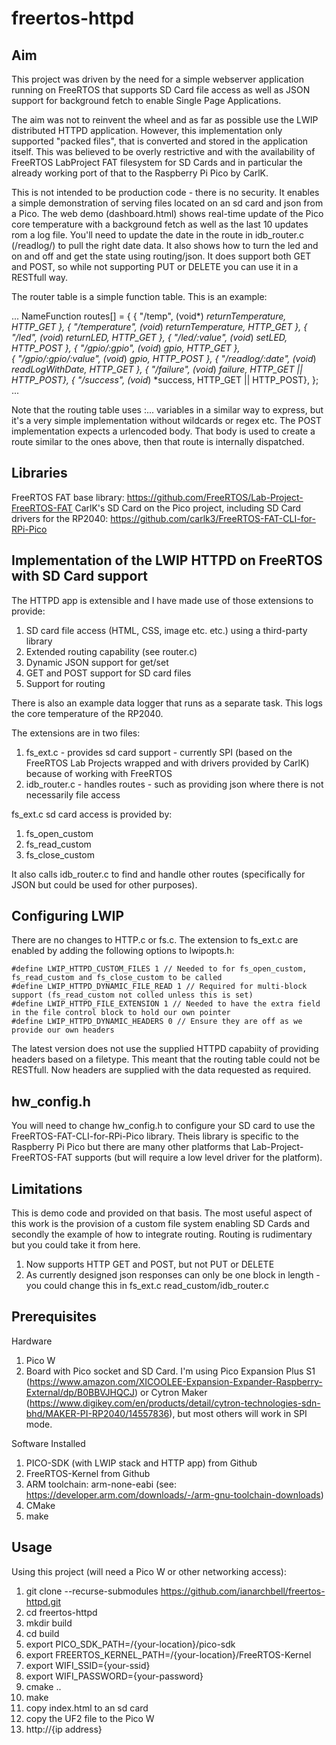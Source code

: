 # freertos-httpd

## Aim

This project was driven by the need for a simple webserver application running on FreeRTOS that supports 
SD Card file access as well as JSON support for background fetch to enable Single Page Applications. 

The aim was not to reinvent the wheel and as far as possible use the LWIP distributed HTTPD application. However, this implementation only supported "packed files", that is converted and stored in the application itself. This was believed to be overly restrictive and with the availability of FreeRTOS LabProject FAT filesystem for SD Cards and in particular the already working port of that to the Raspberry Pi Pico by CarlK.

This is not intended to be production code - there is no security. It enables a simple demonstration of serving files located on an sd card and json from a Pico. The web demo (dashboard.html) shows real-time update of the Pico core temperature with a background fetch as well as the last 10 updates rom a log file. You'll need to update the date in the route in idb_router.c (/readlog/) to pull the right date data. It also shows how to turn the led and on and off and get the state using routing/json. It does support both GET and POST, so while not supporting PUT or DELETE you can use it in a RESTfull way.

The router table is a simple function table. This is an example:

...
NameFunction routes[] =
{ 
    { "/temp", (void*) *returnTemperature, HTTP_GET },
    { "/temperature", (void*) *returnTemperature, HTTP_GET },
    { "/led", (void*) *returnLED, HTTP_GET }, 
    { "/led/:value", (void*) *setLED, HTTP_POST }, 
    { "/gpio/:gpio", (void*) *gpio, HTTP_GET },  
    { "/gpio/:gpio/:value", (void*) *gpio, HTTP_POST }, 
    { "/readlog/:date", (void*) *readLogWithDate, HTTP_GET },
    { "/failure", (void*) *failure, HTTP_GET || HTTP_POST},
    { "/success", (void*) *success, HTTP_GET || HTTP_POST},
};
...

Note that the routing table uses :... variables in a similar way to express, but it's a very simple implementation without wildcards or regex etc. The POST implementation expects a urlencoded body. That body is used to create a route similar to the ones above, then that route is internally dispatched. 

## Libraries

FreeRTOS FAT base library: https://github.com/FreeRTOS/Lab-Project-FreeRTOS-FAT
CarlK's SD Card on the Pico project, including SD Card drivers for the RP2040: https://github.com/carlk3/FreeRTOS-FAT-CLI-for-RPi-Pico

## Implementation of the LWIP HTTPD on FreeRTOS with SD Card support

The HTTPD app is extensible and I have made use of those extensions to provide:

1. SD card file access (HTML, CSS, image etc. etc.) using a third-party library
2. Extended routing capability (see router.c)
3. Dynamic JSON support for get/set 
4. GET and POST support for SD card files
5. Support for routing

There is also an example data logger that runs as a separate task. This logs the core temperature of the RP2040.  

The extensions are in two files:

1. fs_ext.c - provides sd card support - currently SPI (based on the FreeRTOS Lab Projects wrapped and with drivers provided by CarlK) because of working with FreeRTOS
2. idb_router.c - handles routes - such as providing json where there is not necessarily file access

fs_ext.c sd card access is provided by:

1. fs_open_custom
2. fs_read_custom
3. fs_close_custom

It also calls idb_router.c to find and handle other routes (specifically for JSON but could be used for other purposes).

## Configuring LWIP

There are no changes to HTTP.c or fs.c. The extension to fs_ext.c are enabled by adding the following options
to lwipopts.h:

    #define LWIP_HTTPD_CUSTOM_FILES 1 // Needed to for fs_open_custom, fs_read_custom and fs_close_custom to be called
    #define LWIP_HTTPD_DYNAMIC_FILE_READ 1 // Required for multi-block support (fs_read_custom not colled unless this is set)
    #define LWIP_HTTPD_FILE_EXTENSION 1 // Needed to have the extra field in the file control block to hold our own pointer
    #define LWIP_HTTPD_DYNAMIC_HEADERS 0 // Ensure they are off as we provide our own headers

The latest version does not use the supplied HTTPD capabiity of providing headers based on a filetype. This meant that the routing table could not be RESTfull. Now headers are supplied with the data requested as required.   

## hw_config.h

You will need to change hw_config.h to configure your SD card to use the FreeRTOS-FAT-CLI-for-RPi-Pico library. Theis library is specific to the Raspberry Pi Pico but there are many other platforms that Lab-Project-FreeRTOS-FAT supports (but will require a low level driver for the platform). 

## Limitations

This is demo code and provided on that basis. The most useful aspect of this work is the provision of a custom file system enabling SD Cards and secondly the example of how to integrate routing. Routing is rudimentary but you could take it from here. 

1. Now supports HTTP GET and POST, but not PUT or DELETE
2. As currently designed json responses can only be one block in length - you could change this in fs_ext.c read_custom/idb_router.c

## Prerequisites

Hardware

1. Pico W
2. Board with Pico socket and SD Card. I'm using Pico Expansion Plus S1 (https://www.amazon.com/XICOOLEE-Expansion-Expander-Raspberry-External/dp/B0BBVJHQCJ) or Cytron Maker (https://www.digikey.com/en/products/detail/cytron-technologies-sdn-bhd/MAKER-PI-RP2040/14557836), but most others will work in SPI mode.

Software Installed

1. PICO-SDK (with LWIP stack and HTTP app) from Github
2. FreeRTOS-Kernel from Github
3. ARM toolchain: arm-none-eabi (see: https://developer.arm.com/downloads/-/arm-gnu-toolchain-downloads)
4. CMake
5. make

## Usage

Using this project (will need a Pico W or other networking access):

1. git clone --recurse-submodules https://github.com/ianarchbell/freertos-httpd.git
2. cd freertos-httpd
3. mkdir build
4. cd build
5. export PICO_SDK_PATH=/{your-location}/pico-sdk
6. export FREERTOS_KERNEL_PATH=/{your-location}/FreeRTOS-Kernel
7. export WIFI_SSID={your-ssid}
8. export WIFI_PASSWORD={your-password}
9. cmake ..
10. make
11. copy index.html to an sd card
12. copy the UF2 file to the Pico W
13. http://{ip address}


